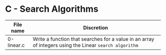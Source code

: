 # C - Search Algorithms

| File name  | Discretion                                                                                             |
| ---------- | ------------------------------------------------------------------------------------------------------ |
| 0-linear.c | Write a function that searches for a value in an array of integers using the Linear `search algorithm` |
